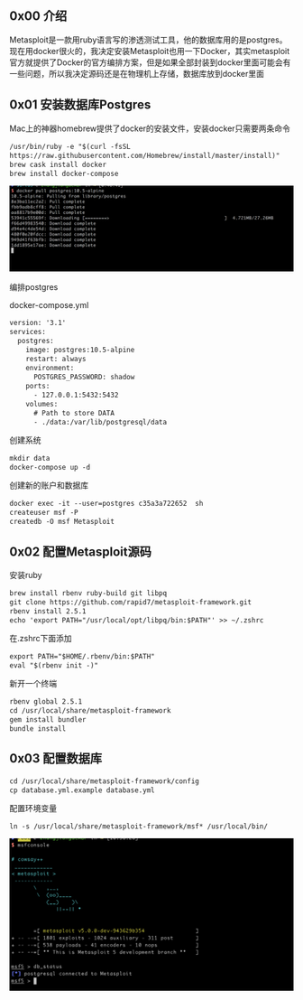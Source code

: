 ## 0x00 介绍

Metasploit是一款用ruby语言写的渗透测试工具，他的数据库用的是postgres。现在用docker很火的，我决定安装Metasploit也用一下Docker，其实metasploit官方就提供了Docker的官方编排方案，但是如果全部封装到docker里面可能会有一些问题，所以我决定源码还是在物理机上存储，数据库放到docker里面



## 0x01 安装数据库Postgres

Mac上的神器homebrew提供了docker的安装文件，安装docker只需要两条命令
```
/usr/bin/ruby -e "$(curl -fsSL https://raw.githubusercontent.com/Homebrew/install/master/install)"
brew cask install docker
brew install docker-compose

```

![](luffy1.png)

编排postgres

docker-compose.yml

```
version: '3.1'
services:
  postgres:
    image: postgres:10.5-alpine
    restart: always
    environment:
      POSTGRES_PASSWORD: shadow
    ports:
      - 127.0.0.1:5432:5432
    volumes:
      # Path to store DATA
      - ./data:/var/lib/postgresql/data
```

创建系统

```
mkdir data
docker-compose up -d 
```

创建新的账户和数据库

```
docker exec -it --user=postgres c35a3a722652  sh
createuser msf -P
createdb -O msf Metasploit
```


## 0x02 配置Metasploit源码

安装ruby
```
brew install rbenv ruby-build git libpq
git clone https://github.com/rapid7/metasploit-framework.git
rbenv install 2.5.1
echo 'export PATH="/usr/local/opt/libpq/bin:$PATH"' >> ~/.zshrc
```

在.zshrc下面添加

```
export PATH="$HOME/.rbenv/bin:$PATH"
eval "$(rbenv init -)"
```
新开一个终端

```
rbenv global 2.5.1
cd /usr/local/share/metasploit-framework
gem install bundler
bundle install 

```

## 0x03 配置数据库

```
cd /usr/local/share/metasploit-framework/config
cp database.yml.example database.yml
```



配置环境变量
```
ln -s /usr/local/share/metasploit-framework/msf* /usr/local/bin/
```


![](luffy2.png)
